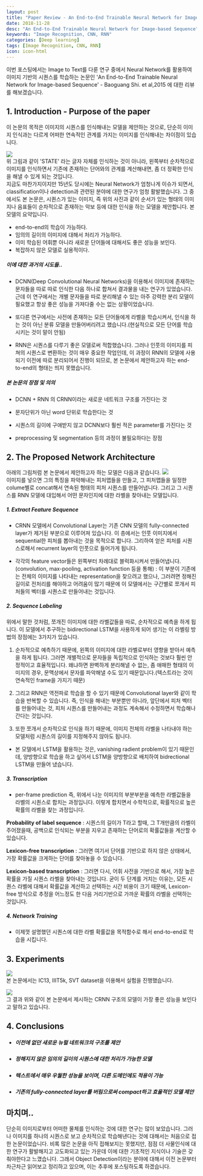 ```yaml
---
layout: post
title: "Paper Review - An End-to-End Trainable Neural Network for Image-based Sequence"
date: 2018-11-28 
desc: "An End-to-End Trainable Neural Network for Image-based Sequence"
keywords: "Image Recognition, CNN, RNN"
categories: [Deep learning]
tags: [Image Recognition, CNN, RNN]
icon: icon-html
---
```


이번 포스팅에서는 Image to Text를 다룬 연구 중에서 Neural Network를 활용하여 이미지 기반의 시퀀스를 학습하는 논문인 'An End-to-End Trainable Neural Network for Image-based Sequence' - Baoguang Shi. et al,2015 에 대한 리뷰를 해보겠습니다. 



## 1. Introduction - Purpose of the paper
>  
이 논문의 목적은 이미지의 시퀀스를 인식해내는 모델을 제안하는 것으로, 단순히 이미지 인식과는 다르게 어떠한 연속적인 관계를 가지는 이미지를 인식해내는 차이점이 있습니다.  

![](https://i.imgur.com/kWto1AV.png)  
 위 그림과 같이 'STATE' 라는 글자 자체를 인식하는 것이 아니라, 왼쪽부터 순차적으로 이미지를 인식하면서 기존에 존재하는 단어와의 관계를 계산해내면, 좀 더 정확한 인식을 해낼 수 있게 되는 것입니다.  
 지금도 마찬가지이지만 15년도 당시에는 Neural Network가 엄청나게 이슈가 되면서, classification이나 detection과 관련된 분야에 대한 연구가 엄청 활발했습니다. 그 중에서도 본 논문은, 시퀀스가 있는 이미지, 즉 위의 사진과 같이 순서가 있는 형태의 이미지나 음표들이 순차적으로 존재하는 악보 등에 대한 인식을 하는 모델을 제안합니다. 본 모델의 요약입니다.
- end-to-end의 학습이 가능하다.  
- 임의의 길이의 이미지에 대해서 처리가 가능하다.  
- 이미 학습된 어휘뿐 아니라 새로운 단어들에 대해서도 좋은 성능을 보인다.  
- 복잡하지 않은 모델로 실용적이다.



 
##### 이에 대한 과거의 시도들..  
 - DCNN(Deep Convolutional Neural Networks)을 이용해서 이미지에 존재하는 문자들을 따로 따로 인식한 다음 하나로 합쳐서 결과물을 내는 연구가 있었습니다. 근데 이 연구에서는 개별 문자들을 따로 분리해낼 수 있는 아주 강력한 분리 모델이 필요했고 항상 좋은 성능을 가져다줄 수는 없는 상황이었습니다.   
 
 - 또다른 연구에서는 사전에 존재하는 모든 단어들에게 라벨을 학습시켜서, 인식을 하는 것이 아닌 분류 모델을 만들어버리려고 했습니다.(현실적으로 모든 단어를 학습시키는 것이 말이 안됨)  
 - RNN은 시퀀스를 다루기 좋은 모델로써 적합했습니다. 그러나 인풋의 이미지를 피쳐의 시퀀스로 변환하는 것이 매우 중요한 작업인데, 이 과정이 RNN의 모델에 사용되기 이전에 따로 분리되어서 진행이 되므로, 본 논문에서 제안하고자 하는 end-to-end의 형태는 띄지 못했습니다.
  
  
  
  
  
##### 본 논문의 장점 및 의의
 - DCNN + RNN 의 CRNN이라는 새로운 네트워크 구조를 가진다는 것
 
 - 문자단위가 아닌 word 단위로 학습한다는 것
 - 시퀀스의 길이에 구애받지 않고 DCNN보다 훨씬 적은 parameter를 가진다는 것 
 
 - preprocessing 및 segmentation 등의 과정이 불필요하다는 장점

 
 
 
## 2. The Proposed Network Architecture 
>  
아래의 그림처럼 본 논문에서 제안하고자 하는 모델은 다음과 같습니다. 
![](https://i.imgur.com/VRkBRoB.png)   
이미지를 넣으면 그의 특징을 파악해내는 피처맵들을 만들고, 그 피처맵들을 일정한 colume별로 concat해서 연속된 형태의 피처 시퀀스를 만들어냅니다. 그리고 그 시퀀스를 RNN 모델에 대입해서 어떤 문자인지에 대한 라벨을 찾아내는 모델입니다.


##### 1. Extract Feature Sequence
- CRNN 모델에서 Convolutional Layer는 기존 CNN 모델의 fully-connected layer가 제거된 부분으로 이루어져 있습니다. 이 층에서는 인풋 이미지에서 sequential한 피처를 뽑아내는 것을 목적으로 합니다. 그리하여 얻은 피처를 시퀀스로해서 recurrent layer의 인풋으로 들어가게 됩니다.

- 각각의 feature vector들은 왼쪽부터 차례대로 블럭화시켜서 만들어냅니다.(convolution, max-pooling, activation function 등을 통해) : 이 부분이 기존에는 전체의 이미지를 나타내는 representation을 찾으려고 했으나, 그러려면 정해진 길이로 전처리를 해야하고 어려움이 많기 때문에 이 모델에서는 구간별로 쪼개서 피처들의 벡터를 시퀀스로 만들어내는 것입니다.

##### 2. Sequence Labeling 
위에서 말한 것처럼, 쪼개진 이미지에 대한 라벨값들을 따로, 순차적으로 예측을 하게 됩니다. 이 모델에서 추구하는 bidirectional LSTM을 사용하게 되어 생기는 이 라벨링 방법의 장점에는 3가지가 있습니다.

1. 순차적으로 예측하기 때문에, 왼쪽의 이미지에 대한 라벨로부터 영향을 받아서 예측을 하게 됩니다. 그러면 개별적으로 문자들을 독립적으로 인식하는 것보다 훨씬 안정적이고 효율적입니다. 왜냐하면 완벽하게 분리해낼 수 없는, 좀 애매한 형태의 이미지의 경우, 문맥상에서 문자를 파악해낼 수도 있기 때문입니다.(텍스트라는 것이 연속적인 frame을 가지기 때문)

2. 그리고 RNN은 역전파로 학습을 할 수 있기 때문에 Convolutional layer와 같이 학습을 반복할 수 있습니다. 즉, 인식을 해내는 부분뿐만 아니라, 앞단에서 피처 벡터를 만들어내는 것, 피처 시퀀스를 만들어내는 과정도 계속해서 수정하면서 학습해나간다는 것입니다.

3. 또한 쪼개서 순차적으로 인식을 하기 때문에, 이미지 전체의 라벨을 나타내야 하는 모델처럼 시퀀스의 길이를 지정해주지 않아도 됩니다.

- 본 모델에서 LSTM을 활용하는 것은, vanishing radient problem이 있기 때문인데, 양방향으로 학습을 하고 싶어서 LSTM을 양방향으로 배치하여 bidrectional LSTM을 만들어 냈습니다.


##### 3. Transcription
- per-frame prediction 즉, 위에서 나눈 이미지의 부분부분을 예측한 라벨값들을 라벨의 시퀀스로 합치는 과정입니다. 이렇게 합치면서 수학적으로, 확률적으로 높은 확률의 라벨을 찾는 과정입니다.

**Probability of label sequence** : 시퀀스의 길이가 T라고 할때, 그 T개만큼의 라벨이 주어졌을때, 공백으로 인식되는 부분을 지우고 존재하는 단어로의 확률값들을 계산할 수 있습니다. 

**Lexicon-free transcription** : 그러면 여기서 단어를 기반으로 하지 않은 상태에서, 가장 확률값을 크게하는 단어를 찾아놓을 수 있습니다.

**Lexicon-based transcription** : 그러면 다시, 어휘 사전을 기반으로 해서, 가장 높은 확률을 가질 시퀀스 라벨을 찾아내는 것입니다. 굳이 두 단계를 거치는 이유는, 모든 시퀀스 라벨에 대해서 확률값을 계산하고 선택하는 시간 비용이 크기 때문에, Lexicon-free 방식으로 추정을 어느정도 한 다음 거리기반으로 가까운 확률의 라벨을 선택하는 것입니다.

##### 4. Network Training
- 이제껏 설명했던 시퀀스에 대한 라벨 확률값을 목적함수로 해서 end-to-end로 학습을 시킵니다.

## 3. Experiments


![](https://i.imgur.com/3C6BCwt.png)  
본 논문에서는 IC13, IIIT5k, SVT dataset을 이용해서 실험을 진행했습니다.
 
![](https://i.imgur.com/xBKMZHK.png)  
그 결과 위와 같이 본 논문에서 제시하는 CRNN 구조의 모델이 가장 좋은 성능을 보인다고 말하고 있습니다.







## 4. Conclusions

- ##### 이전에 없던 새로운 뉴럴 네트워크의 구조를 제안
- ##### 정해지지 않은 임의의 길이의 시퀀스에 대한 처리가 가능한 모델
- ##### 텍스트에서 매우 우월한 성능을 보이며, 다른 도메인에도 적용이 가능
- ##### 기존의 fully-connected layer를 버림으로써 compact하고 효율적인 모델 제안


## 마치며..

단순히 이미지로부터 어떠한 물체를 인식하는 것에 대한 연구는 많이 보았습니다. 그러나 이미지를 하나의 시퀀스로 보고 순차적으로 학습해낸다는 것에 대해서는 처음으로 접한 논문이었습니다. 비록 많은 논문을 아직 접해보지는 못했지만, 점점 더 사물인식에 대한 연구가 활발해지고 고도화되고 있는 가운데 이에 대한 기초적인 지식이나 기술은 갖춰야한다고 느꼈습니다. 그래서 Object Detection이라는 분야에 대해서 이전 논문부터 차근차근 읽어보고 정리하고 있으며, 이는 추후에 포스팅하도록 하겠습니다.
